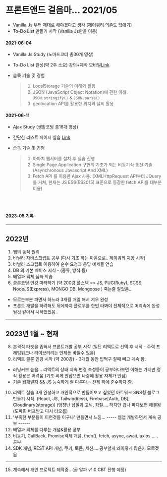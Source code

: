 # 프론트앤드 걸음마... 2021/05


- Vanilla Js 부터 제대로 해야겠다고 생각 (제이쿼리 의존도 없애기)
- To-Do List 만들기 시작 (Vanilla Js만을 이용)


#### 2021-06-04

- Vanilla Js Study (노마드코더 총30개 영상)
- To-Do List 완성(약 2주 소요) 강의+제작 모바일[Link](https://anttto.github.io/Breaking-Front-End/project-VanillaJS/)
- 습득 기술 및 경험

  > 1.  LocalStorage 기술의 이해와 활용 
  > 2.  JSON (JavaScript Object Notation)에 관한 이해. `JSON.stringify()` & `JSON.parse()`
  > 3.  geolocation API를 활용한 위치와 날씨 활용 


#### 2021-06-11

- Ajax Study (생활코딩 총16개 영상)
- 간단한 리스트 페이지 실습 [Link](https://anttto.github.io/Breaking-Front-End/project-Ajax/)
- 습득 기술 및 경험

  > 1. 아파치 웹서버를 설치 후 실습 진행
  > 2. Single Page Application 구현의 기초가 되는 비동기식 통신 기술 (Asynchronous Javascript And XML)
  > 3. Fetch API 를 이용한 Ajax 사용. (XMLHttpRequest API부터 JQuery를 거쳐, 현재는 JS ES6(ES2015) 표준으로 등장한 fetch API를 대부분 이용)

<br><br>
#### 2023-05 기록

------------------------------------------------------------------------
2022년
------------------------------------------------------------------------
1. 웹의 동작 원리
2. 바닐라 자바스크립트 공부 (다시 기초 하는 마음으로..  제이쿼리 지양 시작)
3. 바닐라 스크립트 이용하여 순수 요청과 응답 예제들 연습
4. DB 의 기본 베이스 지식 - (종류, 방식 등)
5. 배열과 객체 심화 학습
6. 클론코딩 인강 따라하기 (약 200강 풀스택 => JS, PUG(Ruby), SCSS, NodeJS(Express), MONGO DB, Mongoose ) 죽는줄 알았음.. 
- 모르는부분 파면서 하느라 3개월 매일 해서 겨우 완성
- 프론트 개발을 하려해도 뒤에까지 플로우를 한번 타봐야 전체적으로 머리속에 완성될것 같아서 시작했었음..
------------------------------------------------------------------------
2023년 1월 ~ 현재
------------------------------------------------------------------------
8. 본격적 타겟을 좁혀서 프론트개발 공부 시작 (일단 리액트로 선택 후 시작 - 주력 프레임워크나 라이브러리는 언제든 바뀔수 있음) 
9. 리액트 클론 인강 시작 (약 200강) - 3개월 동안 밥먹구 잘때 빼고 계속 함. 
- 러닝커브 높음... 리액트의 상태 지속 변경 속성등이 공부하다보면 이해는 가지만 정작 활용은 어려움 (기초 씨게 안잡으면 나중에 활용 자체가 안됨)
- 기존 웹개발자 && JS 능숙하게 잘 다룬다는 전제 하에 준수하다 함. 
10. 리액트 실습 3개 완성하고 개인적으로 만들어보고 싶었던 아트워크 SNS형 블로그 만들기 시작. (React, JS, Tailwind(css), Firebase[Auth, DB], Cloudinary(storage))
(엄청난 삽질과 고뇌, 좌절.... 하지만 겁나 파다보면 해결됨 (도파민 버프받고 다시 타오름)
11. '부족한 부분들이 이런것들 이구나' 만들면서 느낌... 
----- 웹앱 개발하면서 계속 공부 ------
12. 배열과 객체를 다루는 개념&활용 공부
13. 비동기, CallBack, Promise객체 개념, then(), fetch, async, await, axios ..... 공부
14. SDK 개념, REST API 개념, 쿠키, 토큰, 세션.... 공부할게 왜이렇게 많은지 모르겠음 
----------------------------------------
15. 계속해서 개인 프로젝트 제작중.. (곧 알파 v1.0 CBT 진행 예정)
